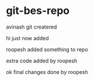 # git-bes-repo



avinash git createred




hi just now added 






roopesh added something to repo



extra code added by roopesh





ok final changes done by roopesh 

